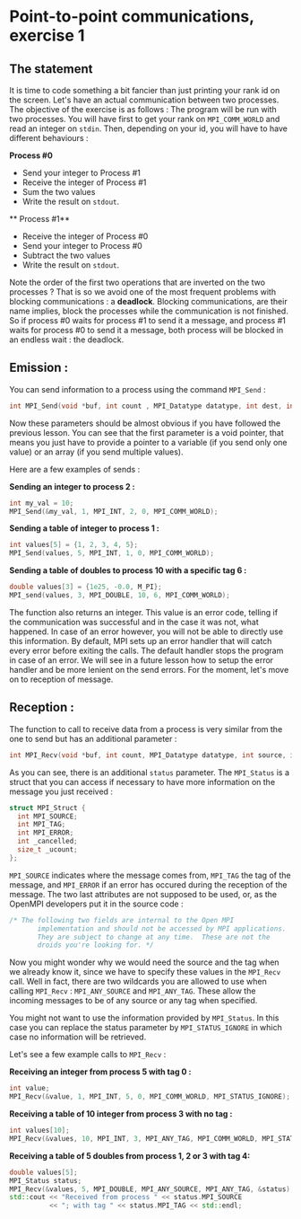 # Point-to-point communications, exercise 1

## The statement

It is time to code something a bit fancier than just printing your rank id on the screen. Let's have an actual communication between two processes. The objective of the exercise is as follows : The program will be run with two processes. You will have first to get your rank on `MPI_COMM_WORLD` and read an integer on `stdin`. Then, depending on your id, you will have to have different behaviours :

**Process #0**

* Send your integer to Process #1
* Receive the integer of Process #1
* Sum the two values
* Write the result on `stdout`.

** Process #1**

* Receive the integer of Process #0
* Send your integer to Process #0
* Subtract the two values
* Write the result on `stdout`.

Note the order of the first two operations that are inverted on the two processes ? That is so we avoid one of the most frequent problems with blocking communications : a **deadlock**. Blocking communications, are their name implies, block the processes while the communication is not finished. So if process #0 waits for process #1 to send it a message, and process #1 waits for process #0 to send it a message, both process will be blocked in an endless wait : the deadlock.

## Emission :

You can send information to a process using the command `MPI_Send` :

```cpp
int MPI_Send(void *buf, int count , MPI_Datatype datatype, int dest, int tag, MPI_Comm comm)
```

Now these parameters should be almost obvious if you have followed the previous lesson. You can see that the first parameter is a void pointer, that means you just have to provide a pointer to a variable (if you send only one value) or an array (if you send multiple values).

Here are a few examples of sends :

**Sending an integer to process 2 :**

```cpp
int my_val = 10;
MPI_Send(&my_val, 1, MPI_INT, 2, 0, MPI_COMM_WORLD);
```

**Sending a table of integer to process 1 :**

```cpp
int values[5] = {1, 2, 3, 4, 5};
MPI_Send(values, 5, MPI_INT, 1, 0, MPI_COMM_WORLD);
```

**Sending a table of doubles to process 10 with a specific tag 6 :**

```cpp
double values[3] = {1e25, -0.0, M_PI};
MPI_send(values, 3, MPI_DOUBLE, 10, 6, MPI_COMM_WORLD);
```

The function also returns an integer. This value is an error code, telling if the communication was successful and in the case it was not, what happened. In case of an error however, you will not be able to directly use this information. By default, MPI sets up an error handler that will catch every error before exiting the calls. The default handler stops the program in case of an error. We will see in a future lesson how to setup the error handler and be more lenient on the send errors. For the moment, let's move on to reception of message.

## Reception :

The function to call to receive data from a process is very similar from the one to send but has an additional parameter :

```cpp
int MPI_Recv(void *buf, int count, MPI_Datatype datatype, int source, int tag, MPI_Comm comm, MPI_Status *status);
```

As you can see, there is an additional `status` parameter. The `MPI_Status` is a struct that you can access if necessary to have more information on the message you just received :

```cpp
struct MPI_Struct {
  int MPI_SOURCE;
  int MPI_TAG;
  int MPI_ERROR;
  int _cancelled;
  size_t _ucount;
};
```

`MPI_SOURCE` indicates where the message comes from, `MPI_TAG` the tag of the message, and `MPI_ERROR` if an error has occured during the reception of the message. The two last attributes are not supposed to be used, or, as the OpenMPI developers put it in the source code :

```cpp
/* The following two fields are internal to the Open MPI
       implementation and should not be accessed by MPI applications.
       They are subject to change at any time.  These are not the
       droids you're looking for. */
```

Now you might wonder why we would need the source and the tag when we already know it, since we have to specify these values in the `MPI_Recv` call. Well in fact, there are two wildcards you are allowed to use when calling `MPI_Recv` : `MPI_ANY_SOURCE` and `MPI_ANY_TAG`. These allow the incoming messages to be of any source or any tag when specified.

You might not want to use the information provided by `MPI_Status`. In this case you can replace the status parameter by `MPI_STATUS_IGNORE` in which case no information will be retrieved.

Let's see a few example calls to `MPI_Recv` :


**Receiving an integer from process 5 with tag 0 :**

```cpp
int value;
MPI_Recv(&value, 1, MPI_INT, 5, 0, MPI_COMM_WORLD, MPI_STATUS_IGNORE);
```

**Receiving a table of 10 integer from process 3 with no tag :**

```cpp
int values[10];
MPI_Recv(&values, 10, MPI_INT, 3, MPI_ANY_TAG, MPI_COMM_WORLD, MPI_STATUS_IGNORE);
```

**Receiving a table of 5 doubles from process 1, 2 or 3 with tag 4:**

```cpp
double values[5];
MPI_Status status;
MPI_Recv(&values, 5, MPI_DOUBLE, MPI_ANY_SOURCE, MPI_ANY_TAG, &status);
std::cout << "Received from process " << status.MPI_SOURCE
          << "; with tag " << status.MPI_TAG << std::endl;
```




